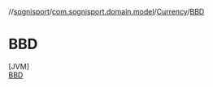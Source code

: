 //[sognisport](../../../../index.md)/[com.sognisport.domain.model](../../index.md)/[Currency](../index.md)/[BBD](index.md)

# BBD

[JVM]\
[BBD](index.md)
